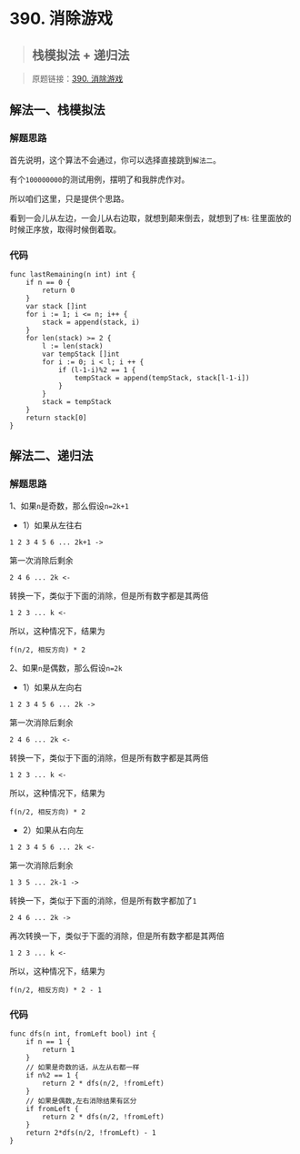 # 390. 消除游戏
> ## 栈模拟法 + 递归法

> 原题链接：[390. 消除游戏](https://leetcode-cn.com/problems/elimination-game/)

## 解法一、栈模拟法
### 解题思路
首先说明，这个算法不会通过，你可以选择直接跳到``解法二``。

有个``100000000``的测试用例，摆明了和我胖虎作对。

所以咱们这里，只是提供个思路。

看到一会儿从左边，一会儿从右边取，就想到颠来倒去，就想到了``栈``:
往里面放的时候正序放，取得时候倒着取。
### 代码
```golang
func lastRemaining(n int) int {
	if n == 0 {
		return 0
	}
	var stack []int
	for i := 1; i <= n; i++ {
		stack = append(stack, i)
	}
	for len(stack) >= 2 {
		l := len(stack)
		var tempStack []int
		for i := 0; i < l; i ++ {
			if (l-1-i)%2 == 1 {
				tempStack = append(tempStack, stack[l-1-i])
			}
		}
		stack = tempStack
	}
	return stack[0]
}
```

## 解法二、递归法
### 解题思路
1、如果``n``是奇数，那么假设``n=2k+1``
* 1）如果从左往右
```
1 2 3 4 5 6 ... 2k+1 ->
```
第一次消除后剩余
```
2 4 6 ... 2k <-
```
转换一下，类似于下面的消除，但是所有数字都是其两倍
```
1 2 3 ... k <-
```
所以，这种情况下，结果为
```
f(n/2, 相反方向) * 2
```

2、如果``n``是偶数，那么假设``n=2k``
* 1）如果从左向右
```
1 2 3 4 5 6 ... 2k ->
```
第一次消除后剩余
```
2 4 6 ... 2k <-
```
转换一下，类似于下面的消除，但是所有数字都是其两倍
```
1 2 3 ... k <-
```
所以，这种情况下，结果为
```
f(n/2, 相反方向) * 2
```

* 2）如果从右向左
```
1 2 3 4 5 6 ... 2k <-
```
第一次消除后剩余
```
1 3 5 ... 2k-1 ->
```
转换一下，类似于下面的消除，但是所有数字都加了``1``
```
2 4 6 ... 2k ->
```
再次转换一下，类似于下面的消除，但是所有数字都是其两倍
```
1 2 3 ... k <-
```
所以，这种情况下，结果为
```
f(n/2, 相反方向) * 2 - 1
```

### 代码
```golang
func dfs(n int, fromLeft bool) int {
	if n == 1 {
		return 1
	}
	// 如果是奇数的话，从左从右都一样
	if n%2 == 1 {
		return 2 * dfs(n/2, !fromLeft)
	}
	// 如果是偶数,左右消除结果有区分
	if fromLeft {
		return 2 * dfs(n/2, !fromLeft)
	}
	return 2*dfs(n/2, !fromLeft) - 1
}
```